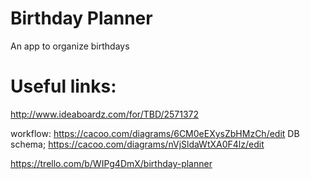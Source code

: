 # Birthday Planner
An app to organize birthdays

# Useful links:

http://www.ideaboardz.com/for/TBD/2571372

workflow: https://cacoo.com/diagrams/6CM0eEXysZbHMzCh/edit
DB schema; https://cacoo.com/diagrams/nVjSldaWtXA0F4lz/edit

https://trello.com/b/WIPg4DmX/birthday-planner
